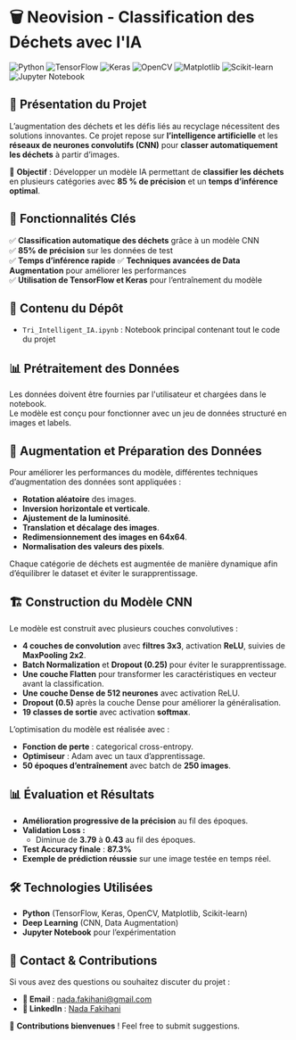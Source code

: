 # 🗑️ Neovision - Classification des Déchets avec l'IA

![Python](https://img.shields.io/badge/Python-3.8+-blue?logo=python&logoColor=white)
![TensorFlow](https://img.shields.io/badge/TensorFlow-2.0+-orange?logo=tensorflow&logoColor=white)
![Keras](https://img.shields.io/badge/Keras-Deep%20Learning-red?logo=keras&logoColor=white)
![OpenCV](https://img.shields.io/badge/OpenCV-Image%20Processing-green?logo=opencv&logoColor=white)
![Matplotlib](https://img.shields.io/badge/Matplotlib-Data%20Visualization-yellow?logo=python&logoColor=white)
![Scikit-learn](https://img.shields.io/badge/Scikit--learn-Machine%20Learning-orange?logo=scikitlearn&logoColor=white)
![Jupyter Notebook](https://img.shields.io/badge/Jupyter-Notebook-blue?logo=jupyter&logoColor=white)

## 📖 Présentation du Projet
L’augmentation des déchets et les défis liés au recyclage nécessitent des solutions innovantes. Ce projet repose sur **l’intelligence artificielle** et les **réseaux de neurones convolutifs (CNN)** pour **classer automatiquement les déchets** à partir d’images.

📌 **Objectif** : Développer un modèle IA permettant de **classifier les déchets** en plusieurs catégories avec **85 % de précision** et un **temps d’inférence optimal**.

## 🚀 Fonctionnalités Clés
✅ **Classification automatique des déchets** grâce à un modèle CNN  
✅ **85% de précision** sur les données de test  
✅ **Temps d’inférence rapide** 
✅ **Techniques avancées de Data Augmentation** pour améliorer les performances  
✅ **Utilisation de TensorFlow et Keras** pour l’entraînement du modèle  

## 📂 Contenu du Dépôt
- `Tri_Intelligent_IA.ipynb` : Notebook principal contenant tout le code du projet


## 📊 Prétraitement des Données
Les données doivent être fournies par l'utilisateur et chargées dans le notebook.  
Le modèle est conçu pour fonctionner avec un jeu de données structuré en images et labels.

## 🔄 Augmentation et Préparation des Données
Pour améliorer les performances du modèle, différentes techniques d’augmentation des données sont appliquées :
- **Rotation aléatoire** des images.
- **Inversion horizontale et verticale**.
- **Ajustement de la luminosité**.
- **Translation et décalage des images**.
- **Redimensionnement des images en 64x64**.
- **Normalisation des valeurs des pixels**.

Chaque catégorie de déchets est augmentée de manière dynamique afin d’équilibrer le dataset et éviter le surapprentissage.

## 🏗️ Construction du Modèle CNN
Le modèle est construit avec plusieurs couches convolutives :
- **4 couches de convolution** avec **filtres 3x3**, activation **ReLU**, suivies de **MaxPooling 2x2**.
- **Batch Normalization** et **Dropout (0.25)** pour éviter le surapprentissage.
- **Une couche Flatten** pour transformer les caractéristiques en vecteur avant la classification.
- **Une couche Dense de 512 neurones** avec activation ReLU.
- **Dropout (0.5)** après la couche Dense pour améliorer la généralisation.
- **19 classes de sortie** avec activation **softmax**.

L’optimisation du modèle est réalisée avec :
- **Fonction de perte** : categorical cross-entropy.
- **Optimiseur** : Adam avec un taux d’apprentissage.
- **50 époques d’entraînement** avec batch de **250 images**.
  

## 📊 Évaluation et Résultats
- **Amélioration progressive de la précision** au fil des époques.
- **Validation Loss :**
  - Diminue de **3.79** à **0.43** au fil des époques.
- **Test Accuracy finale** : **87.3%**
- **Exemple de prédiction réussie** sur une image testée en temps réel.

## 🛠 Technologies Utilisées
- **Python** (TensorFlow, Keras, OpenCV, Matplotlib, Scikit-learn)
- **Deep Learning** (CNN, Data Augmentation)
- **Jupyter Notebook** pour l’expérimentation

## 📧 Contact & Contributions
Si vous avez des questions ou souhaitez discuter du projet :
- **📩 Email** : nada.fakihani@gmail.com
- **🔗 LinkedIn** : [Nada Fakihani](https://www.linkedin.com/in/nadafakihani/)

📌 **Contributions bienvenues** ! Feel free to submit suggestions.
